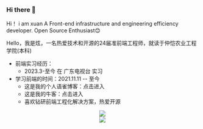 ### Hi there 👋

<!--
**BoyXuanzai/BoyXuanzai** is a ✨ _special_ ✨ repository because its `README.md` (this file) appears on your GitHub profile.

Here are some ideas to get you started:

- 🔭 I’m currently working on ...
- 🌱 I’m currently learning ...
- 👯 I’m looking to collaborate on ...
- 🤔 I’m looking for help with ...
- 💬 Ask me about ...
- 📫 How to reach me: ...
- 😄 Pronouns: ...
- ⚡ Fun fact: ...
-->
Hi！ i am xuan
A Front-end infrastructure and engineering efficiency developer. Open Source Enthusiast😊

Hello，我是炫，一名热爱技术和开源的24届准前端工程师，就读于仲恺农业工程学院(本科)

* 前端实习经历：
  - 2023.3-至今 在 广东电视台 实习
* 学习前端的时间：2021.11.11 -- 至今
  - 这是我的个人语雀博客：点击进入
  - 这是我的牛客：点击进入
  - 喜欢钻研前端工程化解决方案，热爱开源
<div align="center"> <img src="https://github-readme-stats.vercel.app/api?username=BoyXuanzai&show_icons=true&theme=tokyonight" /> </div>
<div align="center"> <img src="https://github-readme-stats.vercel.app/api/top-langs/?username=BoyXuanzai" /> </div>



